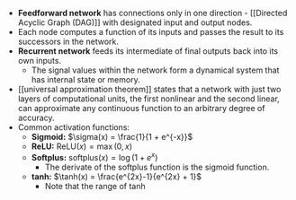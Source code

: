- **Feedforward network** has connections only in one direction - [[Directed Acyclic Graph (DAG)]] with designated input and output nodes.
- Each node computes a function of its inputs and passes the result to its successors in the network.
- **Recurrent network** feeds its intermediate of final outputs back into its own inputs.
	- The signal values within the network form a dynamical system that has internal state or memory.
- [[universal approximation theorem]] states that a network with just two layers of computational units, the first nonlinear and the second linear, can approximate any continuous function to an arbitrary degree of accuracy.
- Common activation functions:
	- **Sigmoid:** $\sigma(x) = \frac{1}{1 + e^{-x}}$
	- **ReLU:** $\mathrm{ReLU}(x) = \max(0,x)$
	- **Softplus:** $\mathrm{softplus}(x) = \log(1+e^x)$
		- The derivate of the softplus function is the sigmoid function.
	- **tanh:** $\tanh(x) = \frac{e^{2x}-1}{e^{2x} + 1}$
		- Note that the range of $\tanh$